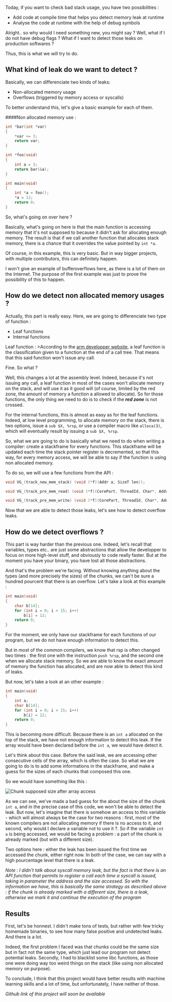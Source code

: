 Today, if you want to check bad stack usage, you have two possibilities :

* Add code at compile time that helps you detect memory leak at runtime
* Analyse the code at runtime with the help of debug symbols

Alright.. so why would I need something new, you might say ? Well, what if I do not
have debug flags ? What if I want to detect those leaks on production softwares ?

Thus, this is what we will try to do.

## What kind of leak do we want to detect ?

Basically, we can differenciate two kinds of leaks:

* Non-allocated memory usage
* Overflows (triggered by memory access or syscalls)

To better understand this, let's give a basic example for each of them.

####Non allocated memory use :

```c
int *bar(int *var)
{
	*var += 3;
	return var;
}

int *foo(void)
{
	int a = 3;
	return bar(&a);
}

int main(void)
{
	int *a = foo();
	*a = 12;
	return 0;
}
```

So, what's going on over here ?

Basically, what's going on here is that the main function is accessing memory that it's not supposed to because it didn't ask for allocating enough memory. The result is that if we call another function that allocates stack memory, there is a chance that it overrides the value pointed by `int *a`.

Of course, in this example, this is very basic. But in way bigger projects, with multiple contributors, this can definitely happen.

I won't give an example of bufferoverflows here, as there is a lot of them on the Internet. The purpose of the first example was just to prove the possibility of this to happen.

## How do we detect non allocated memory usages ?

Actually, this part is really easy. Here, we are going to differenciate two type of function :

* Leaf functions
* Internal functions

Leaf function
:	>According to the [arm developper website](http://infocenter.arm.com/help/index.jsp?topic=/com.arm.doc.faqs/ka13785.html), a leaf function is the classification given to a function at the end of a call tree. That means that this said function won't issue any call.

Fine. So what ?

Well, this changes a lot at the assembly level. Indeed, because it's not issuing any call, a leaf function in most of the cases won't allocate memory on the stack, and will use it as it good will (of course, limited by the red zone, the amount of memory a function a allowed to allocate). So for those functions, the only thing we need to do is to check if the ***red zone*** is not crossed.

For the internal functions, this is almost as easy as for the leaf functions. Indeed, at low level programming, to allocate memory on the stack, there is two options, issue a `sub $X, %rsp`, or use a compiler macro like `alloca(3)`, which will eventually result by issuing a `sub $X, %rsp`.

So, what we are going to do is basically what we need to do when writing a compiler: create a stackframe for every functions. This stackframe will be updated each time the stack pointer register is decremented, so that this way, for every memory access, we will be able to say if the function is using non allocated memory.

To do so, we will use a few functions from the API :

```c
void VG_(track_new_mem_stack) (void (*f)(Addr a, SizeT len));

void VG_(track_pre_mem_read) (void (*f)(CorePart, ThreadId, Char*, Addr, SizeT));

void VG_(track_pre_mem_write) (void (*f)(CorePart, ThreadId, Char*, Addr, SizeT));
```

Now that we are able to detect those leaks, let's see how to detect overflow leaks.

## How do we detect overflows ?

This part is way harder than the previous one. Indeed, let's recall that variables, types etc.. are just some abstractions that allow the developper to focus on more high-level stuff, and obviously to code really faster. But at the moment you have your binary, you have lost all those abstractions.

And that's the problem we're facing. Without knowing anything about the types (and more precisely the sizes) of the chunks, we can't be sure a hundred pourcent that there is an overflow. Let's take a look at this example :

```c
int main(void)
{
	char b[14];
	for (int i = 0; i < 15; i++)
		b[i] = 12;
	return 0;
}
```

For the moment, we only have our stackframe for each functions of our program, but we do not have enough information to detect this.

But in most of the common compilers, we know that rsp is often changed two times : the first one with the instruction `push %rsp`, and the second one when we allocate stack memory. So we are able to know the exact amount of memory the function has allocated, and are now able to detect this kind of leaks.

But now, let's take a look at an other example :

```c
int main(void)
{
	int a;
	char b[14];
	for (int i = 0; i < 15; i++)
		b[i] = 12;
	return 0;
}
```

This is becoming more difficult. Because there is an `int a` allocated on the top of the stack, we have not enough information to detect this leak. If the array would have been declared before the `int a`, we would have detect it.

Let's think about this case. Before the said leak, we are accessing other consecutive cells of the array, which is often the case. So what we are going to do is to add some informations in the stackframe, and make a guess for the sizes of each chunks that composed this one.

So we would have something like this :

![Chunk supposed size after array access](/static/images/valgrind-memory.png)

As we can see, we've made a bad guess for the about the size of the chunk `int a`, and in the precise case of this code, we won't be able to detect the leak. But now, let's imagine that there is somehow an access to this variable - which will almost always be the case for two reasons : first, most of the known compilers are not allocating memory if there is no access to it, and second, why would I declare a variable not to use it ?. So if the variable `int a` is being accessed, we would be facing a problem : a part of the chunk is already marked (but with a different size).

Two options here : either the leak has been issued the first time we accessed the chunk, either right now. In both of the case, we can say with a high pourcentage level that there is a leak.

_Note : I didn't talk about syscall memory leak, but the fact is that there is an API function that permits to register a call each time a syscall is issued, taking in parameter the address and the size accessed. So with the information we have, this is basically the same strategy as described above : if the chunk is already marked with a different size, there is a leak, otherwise we mark it and continue the execution of the program_

## Results

First, let's be honnest. I didn't make tons of tests, but rather with few tricky homemade binaries, to see how many false positive and undetected leaks. And there is a lot.

Indeed, the first problem I faced was that chunks could be the same size but in fact not the same type, which just lead our program not detect potential leaks. Secondly, I had to blacklist some libc functions, as those one were doing way too weird things on the stack (like using non allocated memory on purpose).

To conclude, I think that this project would have better results with machine learning skills and a lot of time, but unfortunately, I have neither of those.

_Github link of this project will soon be available_
